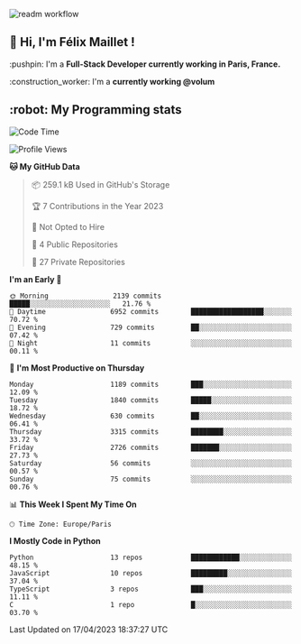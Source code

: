 ![readm workflow](https://github.com/fmaillet24/fmaillet24/actions/workflows/main.yml/badge.svg)

<h2>👋 Hi, I'm Félix Maillet !</h2>

<p>:pushpin: I'm a <strong>Full-Stack Developer currently working in Paris, France.</strong></p>
<p>:construction_worker: I'm a <strong>currently working @volum</strong></p>

<h2>:robot: My Programming stats</h2>

<!--START_SECTION:waka-->
![Code Time](http://img.shields.io/badge/Code%20Time-223%20hrs%2022%20mins-blue)

![Profile Views](http://img.shields.io/badge/Profile%20Views-0-blue)

**🐱 My GitHub Data** 

> 📦 259.1 kB Used in GitHub's Storage 
 > 
> 🏆 7 Contributions in the Year 2023
 > 
> 🚫 Not Opted to Hire
 > 
> 📜 4 Public Repositories 
 > 
> 🔑 27 Private Repositories 
 > 
**I'm an Early 🐤** 

```text
🌞 Morning                2139 commits        █████░░░░░░░░░░░░░░░░░░░░   21.76 % 
🌆 Daytime                6952 commits        ██████████████████░░░░░░░   70.72 % 
🌃 Evening                729 commits         ██░░░░░░░░░░░░░░░░░░░░░░░   07.42 % 
🌙 Night                  11 commits          ░░░░░░░░░░░░░░░░░░░░░░░░░   00.11 % 
```
📅 **I'm Most Productive on Thursday** 

```text
Monday                   1189 commits        ███░░░░░░░░░░░░░░░░░░░░░░   12.09 % 
Tuesday                  1840 commits        █████░░░░░░░░░░░░░░░░░░░░   18.72 % 
Wednesday                630 commits         ██░░░░░░░░░░░░░░░░░░░░░░░   06.41 % 
Thursday                 3315 commits        ████████░░░░░░░░░░░░░░░░░   33.72 % 
Friday                   2726 commits        ███████░░░░░░░░░░░░░░░░░░   27.73 % 
Saturday                 56 commits          ░░░░░░░░░░░░░░░░░░░░░░░░░   00.57 % 
Sunday                   75 commits          ░░░░░░░░░░░░░░░░░░░░░░░░░   00.76 % 
```


📊 **This Week I Spent My Time On** 

```text
🕑︎ Time Zone: Europe/Paris
```

**I Mostly Code in Python** 

```text
Python                   13 repos            ████████████░░░░░░░░░░░░░   48.15 % 
JavaScript               10 repos            █████████░░░░░░░░░░░░░░░░   37.04 % 
TypeScript               3 repos             ███░░░░░░░░░░░░░░░░░░░░░░   11.11 % 
C                        1 repo              █░░░░░░░░░░░░░░░░░░░░░░░░   03.70 % 
```




 Last Updated on 17/04/2023 18:37:27 UTC
<!--END_SECTION:waka-->
